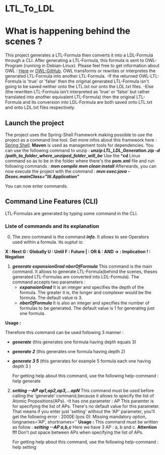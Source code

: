 # LTL_To_LDL
# What is  happening  behind the scenes ?
This project generates a LTL-Formula then converts it  into a LDL-Formula through a CLI.
After generating a LTL-Formula, this formula is sent to OWL-Program (running in Debian-Linux). Please feel free to get information about  OWL : [Here](https://owl.model.in.tum.de/) or [OWL-GitHub](https://github.com/owl-toolkit/owl).
OWL transforms or rewrites or interpretes  the generated LTL-Formula into another LTL-Formula.
-If the returned OWL-LTL-Formula is 'true' or 'false'  then 
the original generated LTL-Formula isn't going to be saved neither onto the LTL.txt nor onto the LDL.txt files.
-Else (the rewritten LTL-Formula isn't interpreted as 'true' or 'false' but rather translated into another equivalent LTL-Formula) then
the original LTL-Formula and its conversion into LDL-Formula are both saved onto LTL.txt and onto LDL.txt files respectively.

## Launch the project
The project uses the Spring-Shell Framework making possible to use the project as a command line tool. Get more infos about this framework here : [Spring Shell](https://spring.io/projects/spring-shell).
**Maven** is used as  management tools for dependencies. 
You can use the following command to unzip : ***unzip LTL_LDL_Generation.zip -d /path_to_folder_where_unziped_folder_will_be***
Use the ***cd** Linux command so as to be in the folder where there's the **pom.xml** file and run following commands :
***mvn compile***
***mvn clean install***
Afterwards, you can now execute the project with the command :     ***mvn exec:java -Dexec.mainClass="ltl.Application"***

You can now enter  commands.

## Command Line Features (CLI)
LTL-Formulas are generated by typing some command in the CLI.
### Liste of commands and its explanation

0. The zero command is the command ***info***. It allows to see Operators used within a formula. Its ouptut is:
   
**X : Next
 G : Globally
 U : Until
 F : Future
 | : OR
 & : AND
 -> : Implication
 ! : Negation**

   
1. ***generate expansionGrad nberOfFormula***
   This command is the main command. It allows to generate LTL-Formula(behind the scenes, theses generated LTL-Formulas are converted into LDL-Formula).
   The command accepts two parameters :
   - ***expansionGrad***
     It is an integer and specifies the depth of the formula. The greater it is, the longer and complexer would be the formula.
     The default value is 3.
   - ***nberOfFormula***
     It is also  an integer and specifies the number of formulas to be generated.
     The default value is 1 for generating just one formula.

  **Usage :**
  
   Therefore this command can be used following 3 manner :
   - ***generate***    (this generates one formula having depth equals 3)
   - ***generate 2***  (this generates one formula having depth 2)
   - ***generate 3 5*** (this generates for example  5 formula each one having depth 3 )

     For getting help about this command, use the following help-command : help generate

2. ***setting --AP ap1,ap2,ap3,...apN***
   This command must be used before calling the 'generate' command,because it allows to specify the list of Atomic Propositions(APs).
   -It has one parameter : AP
   This paramter is for specifying the list of APs.
   There's no default value for this parameter. That means if you enter just 'setting' without the 'AP' parameter, you'll get the following error : 2000E:(pos 0): Missing mandatory option, longnames='AP', shortnames=''
**Usage :**
   This command must be written as follow :
   ***setting --AP a,b,c***
   Here we have 3 AP : a, b and c.
   **Attention !!!**
   Don't put space between APs when specifying the list of APs.

   For getting help about this command, use the following help-command : help setting



   
   
